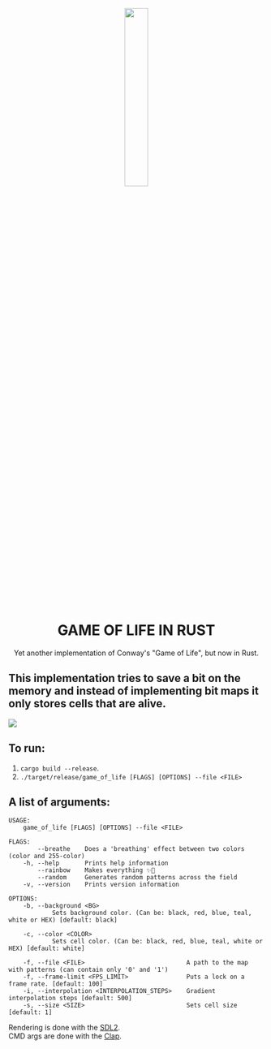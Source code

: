 <p align="center">
  <img height="30%" width="30%" src="http://www.euro-langues.org/wp-content/uploads/2019/10/communityIcon_sxcqnw4pxti11.png"/>
</p>
<h1 align="center">GAME OF LIFE IN RUST</h1>
<p align="center"> Yet another implementation of Conway's "Game of Life", but now in Rust.</p>


This implementation tries to save a bit on the memory and instead of implementing bit maps it only stores cells that are alive.
-
<img align="center" src="new.gif"/>

## To run:
1. `cargo build --release`.
2. `./target/release/game_of_life [FLAGS] [OPTIONS] --file <FILE>`

## A list of arguments:
```shell
USAGE:
    game_of_life [FLAGS] [OPTIONS] --file <FILE>

FLAGS:
        --breathe    Does a 'breathing' effect between two colors (color and 255-color)
    -h, --help       Prints help information
        --rainbow    Makes everything ✨🌈
        --random     Generates random patterns across the field
    -v, --version    Prints version information

OPTIONS:
    -b, --background <BG>
            Sets background color. (Can be: black, red, blue, teal, white or HEX) [default: black]

    -c, --color <COLOR>
            Sets cell color. (Can be: black, red, blue, teal, white or HEX) [default: white]

    -f, --file <FILE>                            A path to the map with patterns (can contain only '0' and '1')
    -f, --frame-limit <FPS_LIMIT>                Puts a lock on a frame rate. [default: 100]
    -i, --interpolation <INTERPOLATION_STEPS>    Gradient interpolation steps [default: 500]
    -s, --size <SIZE>                            Sets cell size [default: 1]
```

Rendering is done with the [SDL2](https://github.com/Rust-SDL2/rust-sdl2).   
CMD args are done with the [Clap](https://github.com/clap-rs/clap).     
